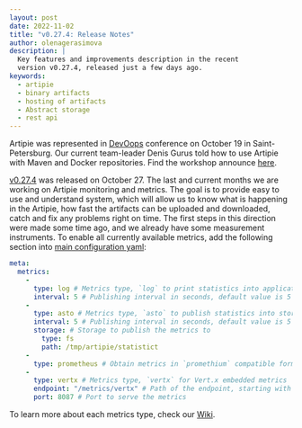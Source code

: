 ```yaml
---
layout: post
date: 2022-11-02
title: "v0.27.4: Release Notes"
author: olenagerasimova
description: |
  Key features and improvements description in the recent
  version v0.27.4, released just a few days ago.
keywords:
  - artipie
  - binary artifacts
  - hosting of artifacts
  - Abstract storage
  - rest api
---
```


Artipie was represented in [DevOops](https://devoops.ru/) conference on October 19 in 
Saint-Petersburg. Our current team-leader Denis Gurus told how to use Artipie with Maven and Docker
repositories. Find the workshop announce [here](https://devoops.ru/talks/827cdd91b1fb40cbae91d1335dcd54d1/).

[v0.27.4](https://github.com/artipie/artipie/releases/tag/v0.27.4) was released on October 27. The 
last and current months we are working on Artipie monitoring and metrics. The goal is to provide easy to
use and understand system, which will allow us to know what is happening in the Artipie, how fast
the artifacts can be uploaded and downloaded, catch and fix any problems right on time. The first
steps in this direction were made some time ago, and we already have some measurement instruments. 
To enable all currently available metrics, add the following section into [main configuration yaml](https://github.com/artipie/artipie/wiki/Configuration):

```yaml
meta:
  metrics:
    -
      type: log # Metrics type, `log` to print statistics into application log
      interval: 5 # Publishing interval in seconds, default value is 5
    -
      type: asto # Metrics type, `asto` to publish statistics into storage
      interval: 5 # Publishing interval in seconds, default value is 5
      storage: # Storage to publish the metrics to
        type: fs
        path: /tmp/artipie/statistict
    -
      type: prometheus # Obtain metrics in `promethium` compatible format
    -
      type: vertx # Metrics type, `vertx` for Vert.x embedded metrics
      endpoint: "/metrics/vertx" # Path of the endpoint, starting with `/`, where the metrics will be served
      port: 8087 # Port to serve the metrics
```

To learn more about each metrics type, check our [Wiki](https://github.com/artipie/artipie/wiki/Configuration-Metrics#metrics).
